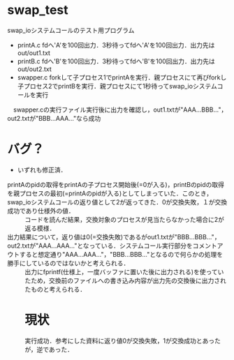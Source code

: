 # swap_test
swap_ioシステムコールのテスト用プログラム
 + printA.c fdへ'A'を100回出力．3秒待ってfdへ'A'を100回出力．出力先はout/out1.txt
 + printB.c fdへ'B'を100回出力．3秒待ってfdへ'B'を100回出力．出力先はout/out2.txt
 + swapper.c forkして子プロセス1でprintAを実行．親プロセスにて再びforkし子プロセス2でprintBを実行．親プロセスにて1秒待ってswap_ioシステムコールを実行

　swapper.cの実行ファイル実行後に出力を確認し，out1.txtが"AAA...BBB..."，out2.txtが"BBB...AAA..."なら成功
 
# バグ？
 + いずれも修正済．
<dl>
  <dt>printAのpidの取得をprintAの子プロセス開始後(=0が入る)，printBのpidの取得を親プロセスの最初(=printAのpidが入る)としてしまっていた．このとき，swap_ioシステムコールの返り値として2が返ってきた．0が交換失敗，１が交換成功であり仕様外の値．
  <dd> コードを読んだ結果，交換対象のプロセスが見当たらなかった場合に2が返る模様．
  <dt>出力結果について，返り値は0(=交換失敗)であるがout1.txtが"BBB...BBB..."，out2.txtが"AAA...AAA..."となっている．システムコール実行部分をコメントアウトすると想定通り"AAA...AAA..."，"BBB...BBB..."となるので何らかの処理を勝手にしているのではないかと考えられる．
 <dd>出力にfprintf(仕様上，一度バッファに置いた後に出力される)を使っていたため，交換前のファイルへの書き込み内容が出力先の交換後に出力されたものと考えられる．

# 現状
 実行成功．参考にした資料に返り値0が交換失敗，1が交換成功とあったが，逆であった．
